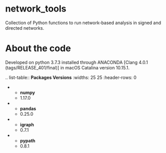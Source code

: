 # network_tools

Collection of Python functions to run network-based analysis
in signed and directed networks.


About the code
================================

Developed on python 3.7.3 installed through
ANACONDA [Clang 4.0.1 (tags/RELEASE_401/final)]
in macOS Catalina version 10.15.1.

.. list-table:: **Packages Versions**
   :widths: 25 25
   :header-rows: 0

   * - **numpy**
     - 1.17.0
   * - **pandas**
     - 0.25.0
   * - **igraph**
     - 0.7.1
   * - **pypath**
     - 0.8.1
